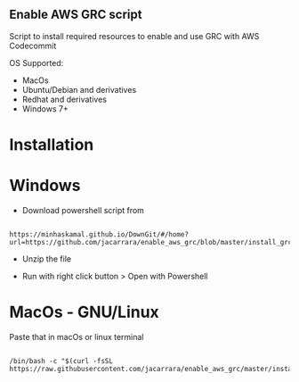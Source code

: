 ## Enable AWS GRC script

Script to install required resources to enable and use GRC with AWS Codecommit

OS Supported: 
- MacOs
- Ubuntu/Debian and derivatives
- Redhat and derivatives
- Windows 7+

# Installation

# Windows 

- Download powershell script from 

```

https://minhaskamal.github.io/DownGit/#/home?url=https://github.com/jacarrara/enable_aws_grc/blob/master/install_grc_resources.ps1

```

- Unzip the file

- Run with right click button > Open with Powershell


# MacOs - GNU/Linux

Paste that in macOs or linux terminal

```

/bin/bash -c "$(curl -fsSL https://raw.githubusercontent.com/jacarrara/enable_aws_grc/master/install_grc_resources.sh)"

```
